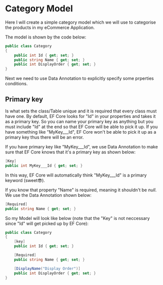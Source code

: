 # Category Model
Here I will create a simple category model which we will use to categorise the products in my eCommerce Application.

The model is shown by the code below:
```cs
public class Category
{
    public int Id { get; set; }
    public string Name { get; set; }
    public int DisplayOrder { get; set; }
}
```

Next we need to use Data Annotation to explicitly specify some prperties conditions.

## Primary key
Is what sets the class/Table unique and it is required that every class must have one.
By default, EF Core looks for "Id" in your properties and takes it as a primary key.
So you can name your primary key as anything but you must include "Id" at the end so that EF Core will be able to pick it up.
If you have something like "MyKey___Id", EF Core won't be able to pick it up as a primary key thus there will be an error.

If you have primary key like "MyKey___Id", we use Data Annotation to make sure that EF Core knows that it's a primary key as shown below:
```cs
[Key]
public int MyKey___Id { get; set; }
```
In this way, EF Core will automatically think "MyKey___Id" is a primary keyword (sweet😎).


If you know that property "Name" is required, meaning it shouldn't be *null*. We use the Data Annotation shown below:
```cs
[Required]
public string Name { get; set; }
```

So my Model will look like below (note that the "Key" is not neccessary since "Id" will get picked up by EF Core):
```cs
public class Category
{
    [key]
    public int Id { get; set; }

    [Required]
    public string Name { get; set; }

    [DisplayName("Display Order")]
    public int DisplayOrder { get; set; }
}
```
